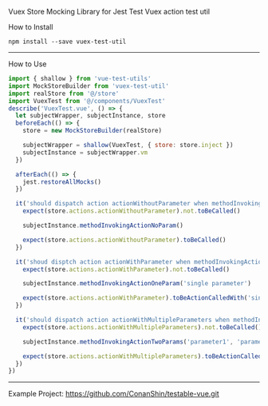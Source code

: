 Vuex Store Mocking Library for Jest Test
Vuex action test util

How to Install
```
npm install --save vuex-test-util
```

--------------------------------------------------------

How to Use
```js
import { shallow } from 'vue-test-utils'
import MockStoreBuilder from 'vuex-test-util'
import realStore from '@/store'
import VuexTest from '@/components/VuexTest'
describe('VuexTest.vue', () => {
  let subjectWrapper, subjectInstance, store
  beforeEach(() => {
    store = new MockStoreBuilder(realStore)

    subjectWrapper = shallow(VuexTest, { store: store.inject })
    subjectInstance = subjectWrapper.vm
  })

  afterEach(() => {
    jest.restoreAllMocks()
  })

  it('should dispatch action actionWithoutParameter when methodInvokingAction is called without parameter', () => {
    expect(store.actions.actionWithoutParameter).not.toBeCalled()

    subjectInstance.methodInvokingActionNoParam()

    expect(store.actions.actionWithoutParameter).toBeCalled()
  })

  it('shoud disptch action actionWithParameter when methodInvokingAction is called with one parameter', () => {
    expect(store.actions.actionWithParameter).not.toBeCalled()

    subjectInstance.methodInvokingActionOneParam('single parameter')

    expect(store.actions.actionWithParameter).toBeActionCalledWith('single parameter')
  })

  it('should dispatch action actionWithMultipleParameters when methodInvokingAction is called with multiple parameters', () => {
    expect(store.actions.actionWithMultipleParameters).not.toBeCalled()

    subjectInstance.methodInvokingActionTwoParams('parameter1', 'parameter2')

    expect(store.actions.actionWithMultipleParameters).toBeActionCalledWith({firstParam: 'parameter1', secondParam: 'parameter2'})
  })
})
```

--------------------------------------------------------

Example Project: https://github.com/ConanShin/testable-vue.git
